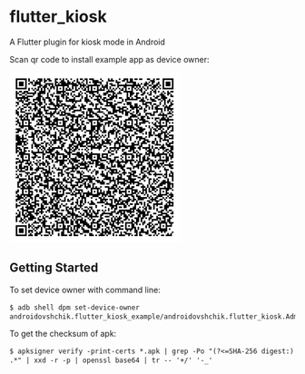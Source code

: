 # flutter_kiosk

A Flutter plugin for kiosk mode in Android

Scan qr code to install example app as device owner:

<img width="300" src="qr-code.gif"/>

## Getting Started

To set device owner with command line:

    $ adb shell dpm set-device-owner androidovshchik.flutter_kiosk_example/androidovshchik.flutter_kiosk.AdminReceiver

To get the checksum of apk:

    $ apksigner verify -print-certs *.apk | grep -Po "(?<=SHA-256 digest:) .*" | xxd -r -p | openssl base64 | tr -- '+/' '-_'